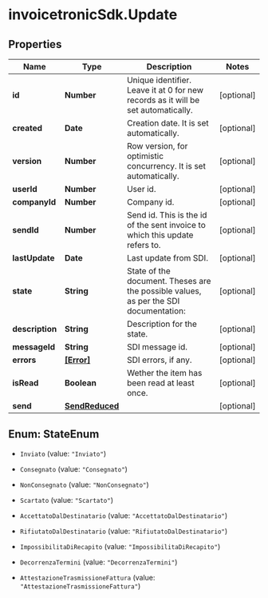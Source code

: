 # invoicetronicSdk.Update

## Properties

Name | Type | Description | Notes
------------ | ------------- | ------------- | -------------
**id** | **Number** | Unique identifier. Leave it at 0 for new records as it will be set automatically. | [optional] 
**created** | **Date** | Creation date. It is set automatically. | [optional] 
**version** | **Number** | Row version, for optimistic concurrency. It is set automatically. | [optional] 
**userId** | **Number** | User id. | [optional] 
**companyId** | **Number** | Company id. | [optional] 
**sendId** | **Number** | Send id. This is the id of the sent invoice to which this update refers to. | [optional] 
**lastUpdate** | **Date** | Last update from SDI. | [optional] 
**state** | **String** | State of the document. Theses are the possible values, as per the SDI documentation: | [optional] 
**description** | **String** | Description for the state. | [optional] 
**messageId** | **String** | SDI message id. | [optional] 
**errors** | [**[Error]**](Error.md) | SDI errors, if any. | [optional] 
**isRead** | **Boolean** | Wether the item has been read at least once. | [optional] 
**send** | [**SendReduced**](SendReduced.md) |  | [optional] 



## Enum: StateEnum


* `Inviato` (value: `"Inviato"`)

* `Consegnato` (value: `"Consegnato"`)

* `NonConsegnato` (value: `"NonConsegnato"`)

* `Scartato` (value: `"Scartato"`)

* `AccettatoDalDestinatario` (value: `"AccettatoDalDestinatario"`)

* `RifiutatoDalDestinatario` (value: `"RifiutatoDalDestinatario"`)

* `ImpossibilitaDiRecapito` (value: `"ImpossibilitaDiRecapito"`)

* `DecorrenzaTermini` (value: `"DecorrenzaTermini"`)

* `AttestazioneTrasmissioneFattura` (value: `"AttestazioneTrasmissioneFattura"`)




